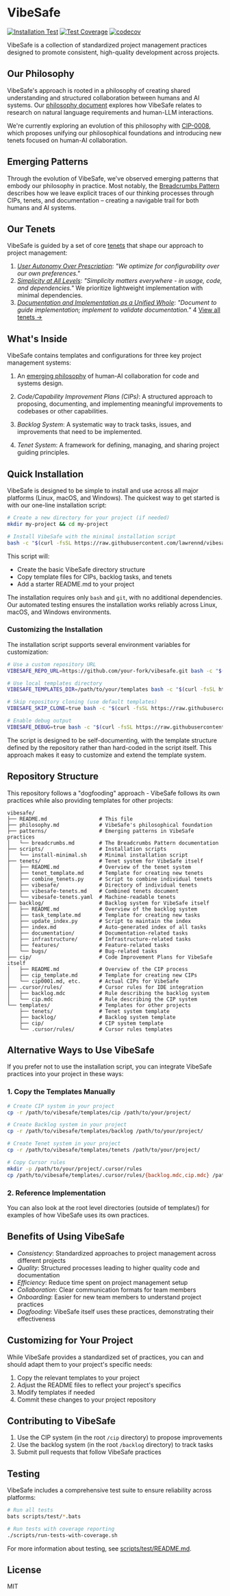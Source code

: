 # VibeSafe

[![Installation Test](https://github.com/lawrennd/vibesafe/actions/workflows/installation-test.yml/badge.svg)](https://github.com/lawrennd/vibesafe/actions/workflows/installation-test.yml)
[![Test Coverage](https://github.com/lawrennd/vibesafe/actions/workflows/test-coverage.yml/badge.svg)](https://github.com/lawrennd/vibesafe/actions/workflows/test-coverage.yml)
[![codecov](https://codecov.io/gh/lawrennd/vibesafe/branch/main/graph/badge.svg)](https://codecov.io/gh/lawrennd/vibesafe)

VibeSafe is a collection of standardized project management practices designed to promote consistent, high-quality development across projects.

## Our Philosophy

VibeSafe's approach is rooted in a philosophy of creating shared understanding and structured collaboration between humans and AI systems. Our [philosophy document](philosophy.md) explores how VibeSafe relates to research on natural language requirements and human-LLM interactions.

We're currently exploring an evolution of this philosophy with [CIP-0008](cip/cip0008.md), which proposes unifying our philosophical foundations and introducing new tenets focused on human-AI collaboration.

## Emerging Patterns

Through the evolution of VibeSafe, we've observed emerging patterns that embody our philosophy in practice. Most notably, the [Breadcrumbs Pattern](patterns/breadcrumbs.md) describes how we leave explicit traces of our thinking processes through CIPs, tenets, and documentation – creating a navigable trail for both humans and AI systems.

## Our Tenets

VibeSafe is guided by a set of core [tenets](tenets/vibesafe-tenets.md) that shape our approach to project management:

1. *[User Autonomy Over Prescription](tenets/vibesafe/user-autonomy.md)*: *"We optimize for configurability over our own preferences."*
2. *[Simplicity at All Levels](tenets/vibesafe/simplicity-of-use.md)*: *"Simplicity matters everywhere - in usage, code, and dependencies."* We prioritize lightweight implementation with minimal dependencies.
3. *[Documentation and Implementation as a Unified Whole](tenets/vibesafe/documentation-as-code.md)*: *"Document to guide implementation; implement to validate documentation."*
4
[View all tenets →](tenets/vibesafe-tenets.md)

## What's Inside

VibeSafe contains templates and configurations for three key project management systems:

1. An [emerging philosophy](philosophy.md) of human-AI collaboration for code and systems design.

2. *Code/Capability Improvement Plans (CIPs)*: A structured approach to proposing, documenting, and implementing meaningful improvements to codebases or other capabilities.

3. *Backlog System*: A systematic way to track tasks, issues, and improvements that need to be implemented.

4. *Tenet System*: A framework for defining, managing, and sharing project guiding principles.

## Quick Installation

VibeSafe is designed to be simple to install and use across all major platforms (Linux, macOS, and Windows). The quickest way to get started is with our one-line installation script:

```bash
# Create a new directory for your project (if needed)
mkdir my-project && cd my-project

# Install VibeSafe with the minimal installation script
bash -c "$(curl -fsSL https://raw.githubusercontent.com/lawrennd/vibesafe/main/scripts/install-minimal.sh)"
```

This script will:
- Create the basic VibeSafe directory structure
- Copy template files for CIPs, backlog tasks, and tenets
- Add a starter README.md to your project

The installation requires only `bash` and `git`, with no additional dependencies. Our automated testing ensures the installation works reliably across Linux, macOS, and Windows environments.

### Customizing the Installation

The installation script supports several environment variables for customization:

```bash
# Use a custom repository URL
VIBESAFE_REPO_URL=https://github.com/your-fork/vibesafe.git bash -c "$(curl -fsSL https://raw.githubusercontent.com/lawrennd/vibesafe/main/scripts/install-minimal.sh)"

# Use local templates directory
VIBESAFE_TEMPLATES_DIR=/path/to/your/templates bash -c "$(curl -fsSL https://raw.githubusercontent.com/lawrennd/vibesafe/main/scripts/install-minimal.sh)"

# Skip repository cloning (use default templates)
VIBESAFE_SKIP_CLONE=true bash -c "$(curl -fsSL https://raw.githubusercontent.com/lawrennd/vibesafe/main/scripts/install-minimal.sh)"

# Enable debug output
VIBESAFE_DEBUG=true bash -c "$(curl -fsSL https://raw.githubusercontent.com/lawrennd/vibesafe/main/scripts/install-minimal.sh)"
```

The script is designed to be self-documenting, with the template structure defined by the repository rather than hard-coded in the script itself. This approach makes it easy to customize and extend the template system.

## Repository Structure

This repository follows a "dogfooding" approach - VibeSafe follows its own practices while also providing templates for other projects:

```
vibesafe/
├── README.md                 # This file
├── philosophy.md             # VibeSafe's philosophical foundation
├── patterns/                 # Emerging patterns in VibeSafe practices
│   └── breadcrumbs.md        # The Breadcrumbs Pattern documentation
├── scripts/                  # Installation scripts
│   └── install-minimal.sh    # Minimal installation script
├── tenets/                   # Tenet system for VibeSafe itself
│   ├── README.md             # Overview of the tenet system
│   ├── tenet_template.md     # Template for creating new tenets
│   ├── combine_tenets.py     # Script to combine individual tenets
│   ├── vibesafe/             # Directory of individual tenets
│   ├── vibesafe-tenets.md    # Combined tenets document
│   └── vibesafe-tenets.yaml  # Machine-readable tenets
├── backlog/                  # Backlog system for VibeSafe itself
│   ├── README.md             # Overview of the backlog system
│   ├── task_template.md      # Template for creating new tasks
│   ├── update_index.py       # Script to maintain the index
│   ├── index.md              # Auto-generated index of all tasks
│   ├── documentation/        # Documentation-related tasks
│   ├── infrastructure/       # Infrastructure-related tasks
│   ├── features/             # Feature-related tasks
│   └── bugs/                 # Bug-related tasks
├── cip/                      # Code Improvement Plans for VibeSafe itself
│   ├── README.md             # Overview of the CIP process
│   ├── cip_template.md       # Template for creating new CIPs
│   └── cip0001.md, etc.      # Actual CIPs for VibeSafe
├── .cursor/rules/            # Cursor rules for IDE integration
│   ├── backlog.mdc           # Rule describing the backlog system
│   └── cip.mdc               # Rule describing the CIP system
└── templates/                # Templates for other projects
    ├── tenets/               # Tenet system template
    ├── backlog/              # Backlog system template
    ├── cip/                  # CIP system template
    └── .cursor/rules/        # Cursor rules templates
```

## Alternative Ways to Use VibeSafe

If you prefer not to use the installation script, you can integrate VibeSafe practices into your project in these ways:

### 1. Copy the Templates Manually

```bash
# Create CIP system in your project
cp -r /path/to/vibesafe/templates/cip /path/to/your/project/

# Create Backlog system in your project
cp -r /path/to/vibesafe/templates/backlog /path/to/your/project/

# Create Tenet system in your project
cp -r /path/to/vibesafe/templates/tenets /path/to/your/project/

# Copy Cursor rules
mkdir -p /path/to/your/project/.cursor/rules
cp /path/to/vibesafe/templates/.cursor/rules/{backlog.mdc,cip.mdc} /path/to/your/project/.cursor/rules/
```

### 2. Reference Implementation

You can also look at the root level directories (outside of templates/) for examples of how VibeSafe uses its own practices.

## Benefits of Using VibeSafe

- *Consistency*: Standardized approaches to project management across different projects
- *Quality*: Structured processes leading to higher quality code and documentation
- *Efficiency*: Reduce time spent on project management setup
- *Collaboration*: Clear communication formats for team members
- *Onboarding*: Easier for new team members to understand project practices
- *Dogfooding*: VibeSafe itself uses these practices, demonstrating their effectiveness

## Customizing for Your Project

While VibeSafe provides a standardized set of practices, you can and should adapt them to your project's specific needs:

1. Copy the relevant templates to your project
2. Adjust the README files to reflect your project's specifics
3. Modify templates if needed
4. Commit these changes to your project repository

## Contributing to VibeSafe

1. Use the CIP system (in the root `/cip` directory) to propose improvements
2. Use the backlog system (in the root `/backlog` directory) to track tasks
3. Submit pull requests that follow VibeSafe practices

## Testing

VibeSafe includes a comprehensive test suite to ensure reliability across platforms:

```bash
# Run all tests
bats scripts/test/*.bats

# Run tests with coverage reporting
./scripts/run-tests-with-coverage.sh
```

For more information about testing, see [scripts/test/README.md](scripts/test/README.md).

## License

MIT
